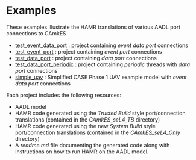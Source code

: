 # Examples

These examples illustrate the HAMR translations of various AADL port connections
to CAmkES

- [test_event_data_port](test_event_data_port) : project containing *event data port* connections
- [test_event_port](test_event_port) : project containing *event port* connections
- [test_data_port](test_data_port) : project containing *data port* connections
- [test_data_port_periodic](test_data_port_periodic) : project containing *periodic* threads with *data port* connections
- [simple_uav](simple_uav) : Simplified CASE Phase 1 UAV example model with *event data port* connections

Each project includes the following resources:

- AADL model
- HAMR code generated using the *Trusted Build* style port/connection translations 
  (contained in the *CAmkES_seL4_TB* directory)
- HAMR code generated using the new *System Build* style port/connection translations 
  (contained in the *CAmkES_seL4_Only* directory)
- A *readme.md* file documenting the generated code along with instructions on how to 
  run HAMR on the AADL model.

